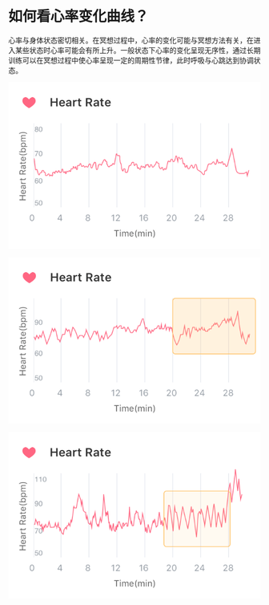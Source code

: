 # 如何看心率变化曲线？

心率与身体状态密切相关。在冥想过程中，心率的变化可能与冥想方法有关，在进入某些状态时心率可能会有所上升。一般状态下心率的变化呈现无序性，通过长期训练可以在冥想过程中使心率呈现一定的周期性节律，此时呼吸与心跳达到协调状态。

![典型冥想心率变化曲线](media/%E5%85%B8%E5%9E%8B%E5%86%A5%E6%83%B3%E5%BF%83%E7%8E%87%E5%8F%98%E5%8C%96%E6%9B%B2%E7%BA%BF.png)


![冥想时心率上升示例](media/%E5%86%A5%E6%83%B3%E6%97%B6%E5%BF%83%E7%8E%87%E4%B8%8A%E5%8D%87%E7%A4%BA%E4%BE%8B.png)


![冥想时心率周期性示例](media/%E5%86%A5%E6%83%B3%E6%97%B6%E5%BF%83%E7%8E%87%E5%91%A8%E6%9C%9F%E6%80%A7%E7%A4%BA%E4%BE%8B.png)

